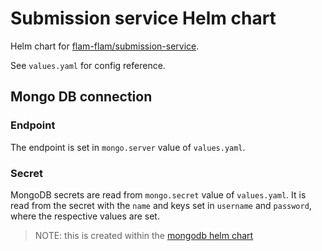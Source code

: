# Submission service Helm chart

Helm chart for [flam-flam/submission-service](https://github.com/flam-flam/submission-service).

See `values.yaml` for config reference.

## Mongo DB connection

### Endpoint

The endpoint is set in `mongo.server` value of `values.yaml`.

### Secret

MongoDB secrets are read from `mongo.secret` value of `values.yaml`.
It is read from the secret with the `name` and keys set in `username` and `password`, where the respective values are set.

>NOTE: this is created within the [mongodb helm chart](../charts/mongodb)
